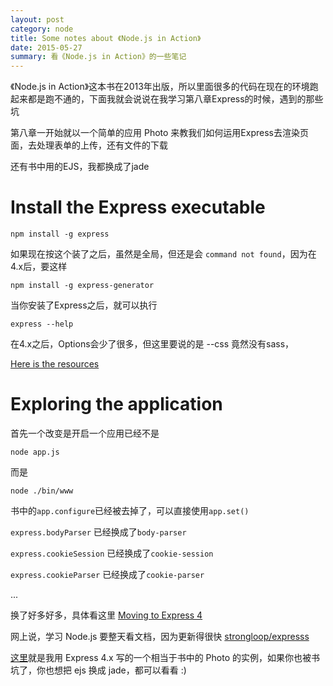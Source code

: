 ```yaml
---
layout: post
category: node
title: Some notes about 《Node.js in Action》
date: 2015-05-27
summary: 看《Node.js in Action》的一些笔记
---
```


《Node.js in Action》这本书在2013年出版，所以里面很多的代码在现在的环境跑起来都是跑不通的，下面我就会说说在我学习第八章Express的时候，遇到的那些坑

第八章一开始就以一个简单的应用 Photo 来教我们如何运用Express去渲染页面，去处理表单的上传，还有文件的下载

还有书中用的EJS，我都换成了jade

# Install the Express executable

```
npm install -g express
```

如果现在按这个装了之后，虽然是全局，但还是会 `command not found`，因为在4.x后，要这样

```
npm install -g express-generator
```

当你安装了Express之后，就可以执行

```
express --help
```

在4.x之后，Options会少了很多，但这里要说的是 --css <engine> 竟然没有sass，

[Here is the resources](http://stackoverflow.com/questions/23711897/get-sass-to-autocompile-with-nodejs-express-and-node-sass)

# Exploring the application

首先一个改变是开启一个应用已经不是

```
node app.js
```

而是

```
node ./bin/www
```

书中的`app.configure`已经被去掉了，可以直接使用`app.set()`

`express.bodyParser` 已经换成了`body-parser`

`express.cookieSession` 已经换成了`cookie-session`

`express.cookieParser` 已经换成了`cookie-parser`

...

换了好多好多，具体看这里 [Moving to Express 4](http://expressjs.com/guide/migrating-4.html)

网上说，学习 Node.js 要整天看文档，因为更新得很快 [strongloop/expresss](https://github.com/strongloop/express#quick-start)

[这里](https://github.com/L-movingon/Everything-I-Learn/tree/master/nodejs/node-js-in-action/express/photo)就是我用 Express 4.x 写的一个相当于书中的 Photo 的实例，如果你也被书坑了，你也想把 ejs 换成 jade，都可以看看 :)
